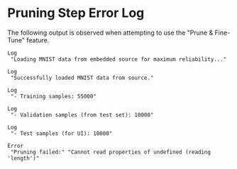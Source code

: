 # Pruning Step Error Log

The following output is observed when attempting to use the "Prune & Fine-Tune" feature.

```
Log
 "Loading MNIST data from embedded source for maximum reliability..." 

Log
 "Successfully loaded MNIST data from source." 

Log
 "- Training samples: 55000" 

Log
 "- Validation samples (from test set): 10000" 

Log
 "- Test samples (for UI): 10000" 

Error
 "Pruning failed:" "Cannot read properties of undefined (reading 'length')"
```

